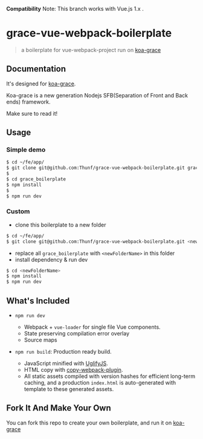 **Compatibility** Note: This branch works with Vue.js 1.x .

# grace-vue-webpack-boilerplate

> a boilerplate for vue-webpack-project run on [koa-grace](https://github.com/xiongwilee/koa-grace)


## Documentation

It's designed for [koa-grace](https://github.com/xiongwilee/koa-grace). 

Koa-grace is a new generation Nodejs SFB(Separation of Front and Back ends) framework.

Make sure to read it!


## Usage

### Simple demo

``` bash
$ cd ~/fe/app/
$ git clone git@github.com:Thunf/grace-vue-webpack-boilerplate.git grace_boilerplate
$
$ cd grace_boilerplate
$ npm install
$ 
$ npm run dev
```


### Custom

- clone this boilerplate to a new folder
```bash
$ cd ~/fe/app/
$ git clone git@github.com:Thunf/grace-vue-webpack-boilerplate.git <newFolderName>
```
- replace all `grace_boilerplate` with `<newFolderName>` in this folder
- install dependency & run dev
```bash
$ cd <newFolderName>
$ npm install
$ npm run dev
```


## What's Included

- `npm run dev`
  - Webpack + `vue-loader` for single file Vue components.
  - State preserving compilation error overlay
  - Source maps

- `npm run build`: Production ready build.
  - JavaScript minified with [UglifyJS](https://github.com/mishoo/UglifyJS2).
  - HTML copy with [copy-webpack-plugin](https://github.com/kevlened/copy-webpack-plugin).
  - All static assets compiled with version hashes for efficient long-term caching, and a production `index.html` is auto-generated with template to these generated assets.


## Fork It And Make Your Own

You can fork this repo to create your own boilerplate, and run it on [koa-grace](https://github.com/xiongwilee/koa-grace)
